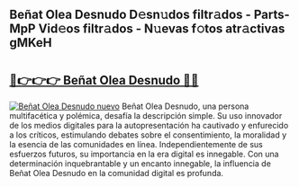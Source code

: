## Beñat Olea Desnudo D𝚎sn𝚞dos filtr𝚊dos - Parts-MpP Vid𝚎os filtr𝚊dos - N𝚞evas f𝚘tos atr𝚊ctivas gMKeH

# <h2><a href="http://mb5uqc8.tromn.icu/?c=Be%c3%b1at+Olea+Desnudo">🔗👉👉👉 Beñat Olea Desnudo 🔗🔗</a></h2>

[![Beñat Olea Desnudo nuevo](https://i.imgur.com/pEAQMta.gif)](http://mb5uqc8.tromn.icu/?c=Be%c3%b1at+Olea+Desnudo)
Beñat Olea Desnudo, una persona multifacética y polémica, desafía la descripción simple. Su uso innovador de los medios digitales para la autopresentación ha cautivado y enfurecido a los críticos, estimulando debates sobre el consentimiento, la moralidad y la esencia de las comunidades en línea. Independientemente de sus esfuerzos futuros, su importancia en la era digital es innegable. Con una determinación inquebrantable y un encanto innegable, la influencia de Beñat Olea Desnudo en la comunidad digital es profunda.
